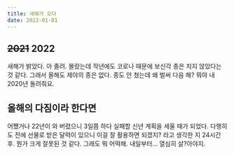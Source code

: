 ```yaml
---
title: 새해가 오다
date: 2022-01-01
---
```


## ~~2021~~ 2022

새해가 밝았다. 아 졸려. 몰랐는데 작년에도 코로나 때문에 보신각 종은 치지 않았다는 것 같다. 그래서 올해도 제야의 종은 없다. 종도 안 쳤는데 왜 벌써 다음 해? 뭐야 내 2020년 돌려줘요.

## 올해의 다짐이라 한다면

어쨌거나 22년이 와 버렸으니 3일쯤 하다 실패할 신년 계획을 세울 때가 되었다. 다행히도 전에 선물로 받은 달력이 있으니 이걸 잘 활용하면 되겠지? 라고 생각한 지 24시간 후. 뭔가 크게 잘못된 것 같다. 그래도 뭐 어떡해. 내일부터... 열심히 살?아야지.